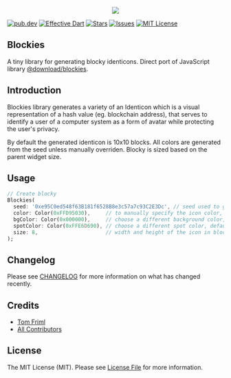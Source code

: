 <p align="center">
<img src="https://github.com/nextchapterstudio/blockies/raw/main/blockies_sample.png"
</p>

[![pub.dev][pub-dev-shield]][pub-dev-url]
[![Effective Dart][effective-dart-shield]][effective-dart-url]
[![Stars][stars-shield]][stars-url]
[![Issues][issues-shield]][issues-url]
[![MIT License][license-shield]][license-url]

## Blockies
A tiny library for generating blocky identicons. Direct port of JavaScript library [@download/blockies](https://www.npmjs.com/package/@download/blockies).

## Introduction
Blockies library generates a variety of an Identicon which is a visual representation of a hash value (eg. blockchain address), that serves to identify a user of a computer system as a form of avatar while protecting the user's privacy.

By default the generated identicon is 10x10 blocks. All colors are generated from the seed unless manually overriden. Blocky is sized based on the parent widget size.

## Usage

```dart
// Create blocky
Blockies(
  seed: '0xe95C0ed548f63B181f6528B8e3c57a7c93C2E3Dc', // seed used to generate identicon
  color: Color(0xFFD95030),     // to manually specify the icon color, default: random
  bgColor: Color(0x000000),     // choose a different background color, default: random based on the seed
  spotColor: Color(0xFFE6D690), // choose a different spot color, default: random based on the seed
  size: 8,                      // width and height of the icon in blocks, default: 10
);
```

## Changelog

Please see [CHANGELOG](CHANGELOG.md) for more information on what has changed recently.

## Credits

- [Tom Friml](https://github.com/3ph)
- [All Contributors](../../contributors)

## License

The MIT License (MIT). Please see [License File](LICENSE.md) for more information.


<!-- MARKDOWN LINKS & IMAGES -->
<!-- https://www.markdownguide.org/basic-syntax/#reference-style-links -->
[pub-dev-shield]: https://img.shields.io/pub/v/blockies?style=for-the-badge
[pub-dev-url]: https://pub.dev/packages/blockies
[effective-dart-shield]: https://img.shields.io/badge/style-effective_dart-40c4ff.svg?style=for-the-badge
[effective-dart-url]: https://github.com/tenhobi/effective_dart
[stars-shield]: https://img.shields.io/github/stars/nextchapterstudio/blockies.svg?style=for-the-badge&logo=github&colorB=deeppink&label=stars
[stars-url]: https://packagist.org/packages/nextchapterstudio/blockies
[issues-shield]: https://img.shields.io/github/issues/nextchapterstudio/blockies.svg?style=for-the-badge
[issues-url]: https://github.com/nextchapterstudio/blockies/issues
[license-shield]: https://img.shields.io/github/license/nextchapterstudio/blockies.svg?style=for-the-badge
[license-url]: https://github.com/nextchapterstudio/blockies/blob/master/LICENSE
